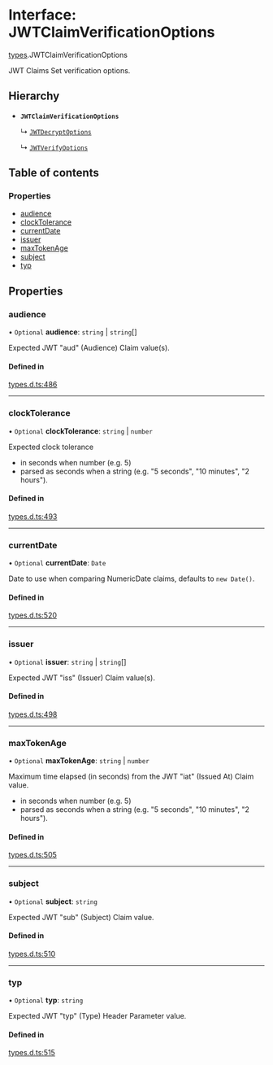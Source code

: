 # Interface: JWTClaimVerificationOptions

[types](../modules/types.md).JWTClaimVerificationOptions

JWT Claims Set verification options.

## Hierarchy

- **`JWTClaimVerificationOptions`**

  ↳ [`JWTDecryptOptions`](jwt_decrypt.JWTDecryptOptions.md)

  ↳ [`JWTVerifyOptions`](jwt_verify.JWTVerifyOptions.md)

## Table of contents

### Properties

- [audience](types.JWTClaimVerificationOptions.md#audience)
- [clockTolerance](types.JWTClaimVerificationOptions.md#clocktolerance)
- [currentDate](types.JWTClaimVerificationOptions.md#currentdate)
- [issuer](types.JWTClaimVerificationOptions.md#issuer)
- [maxTokenAge](types.JWTClaimVerificationOptions.md#maxtokenage)
- [subject](types.JWTClaimVerificationOptions.md#subject)
- [typ](types.JWTClaimVerificationOptions.md#typ)

## Properties

### audience

• `Optional` **audience**: `string` \| `string`[]

Expected JWT "aud" (Audience) Claim value(s).

#### Defined in

[types.d.ts:486](https://github.com/panva/jose/blob/v3.15.3/src/types.d.ts#L486)

___

### clockTolerance

• `Optional` **clockTolerance**: `string` \| `number`

Expected clock tolerance
- in seconds when number (e.g. 5)
- parsed as seconds when a string (e.g. "5 seconds", "10 minutes", "2 hours").

#### Defined in

[types.d.ts:493](https://github.com/panva/jose/blob/v3.15.3/src/types.d.ts#L493)

___

### currentDate

• `Optional` **currentDate**: `Date`

Date to use when comparing NumericDate claims, defaults to `new Date()`.

#### Defined in

[types.d.ts:520](https://github.com/panva/jose/blob/v3.15.3/src/types.d.ts#L520)

___

### issuer

• `Optional` **issuer**: `string` \| `string`[]

Expected JWT "iss" (Issuer) Claim value(s).

#### Defined in

[types.d.ts:498](https://github.com/panva/jose/blob/v3.15.3/src/types.d.ts#L498)

___

### maxTokenAge

• `Optional` **maxTokenAge**: `string` \| `number`

Maximum time elapsed (in seconds) from the JWT "iat" (Issued At) Claim value.
- in seconds when number (e.g. 5)
- parsed as seconds when a string (e.g. "5 seconds", "10 minutes", "2 hours").

#### Defined in

[types.d.ts:505](https://github.com/panva/jose/blob/v3.15.3/src/types.d.ts#L505)

___

### subject

• `Optional` **subject**: `string`

Expected JWT "sub" (Subject) Claim value.

#### Defined in

[types.d.ts:510](https://github.com/panva/jose/blob/v3.15.3/src/types.d.ts#L510)

___

### typ

• `Optional` **typ**: `string`

Expected JWT "typ" (Type) Header Parameter value.

#### Defined in

[types.d.ts:515](https://github.com/panva/jose/blob/v3.15.3/src/types.d.ts#L515)
